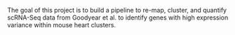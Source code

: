 The goal of this project is to build a pipeline to re-map, cluster, and quantify scRNA-Seq data from Goodyear et al. to identify genes with high expression variance within mouse heart clusters.
